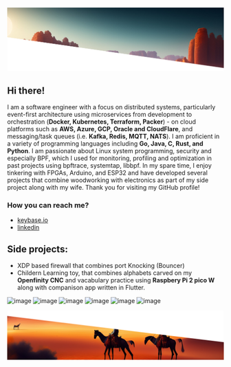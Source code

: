 ![alt text](https://github.com/oreza/oreza/blob/main/profile_top.png?raw=true)


## Hi there!  

I am a software engineer with a focus on distributed systems, particularly event-first architecture using microservices from development to orchestration (**Docker, Kubernetes, Terraform, Packer**) - on cloud platforms such as **AWS, Azure, GCP, Oracle and CloudFlare**, and messaging/task queues (i.e. **Kafka, Redis, MQTT, NATS**). I am proficient in a variety of programming languages including **Go, Java, C, Rust, and Python**. I am passionate about Linux system programming, security and especially BPF, which I used for monitoring, profiling and optimization in past projects using bpftrace, systemtap, libbpf. In my spare time, I enjoy tinkering with FPGAs, Arduino, and ESP32 and have developed several projects that combine woodworking with electronics as part of my side project along with my wife. Thank you for visiting my GitHub profile!

### How you can reach me? 
* [keybase.io](keybase.io/ovaisreza)  
* [linkedin](linked.com/oreza)

## Side projects:
* XDP based firewall that combines port Knocking (Bouncer)
* Childern Learning toy, that combines alphabets carved on my **Openfinity CNC** and vacabulary practice using **Raspbery Pi 2 pico W** along with companison app written in Flutter.


![image](https://img.shields.io/badge/Kibana-005571?style=for-the-badge&logo=Kibana&logoColor=white)
![image](https://img.shields.io/badge/Hack%20Club-EC3750?style=for-the-badge&logo=Hack%20Club&logoColor=white)
![image](https://img.shields.io/badge/Amazon_AWS-FF9900?style=for-the-badge&logo=amazonaws&logoColor=white)
![image](https://img.shields.io/badge/Cloudflare-F38020?style=for-the-badge&logo=Cloudflare&logoColor=white)
![image](https://img.shields.io/badge/Azure_DevOps-0078D7?style=for-the-badge&logo=azure-devops&logoColor=white)
![image](https://img.shields.io/badge/Oracle-F80000?style=for-the-badge&logo=oracle&logoColor=black)

  

![alt text](https://github.com/oreza/oreza/blob/main/profile_bottom.png?raw=true)
